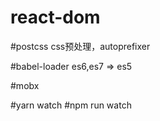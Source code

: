 # react-dom


#postcss  css预处理，autoprefixer

#babel-loader  es6,es7 => es5


#mobx






#yarn watch
#npm run watch
